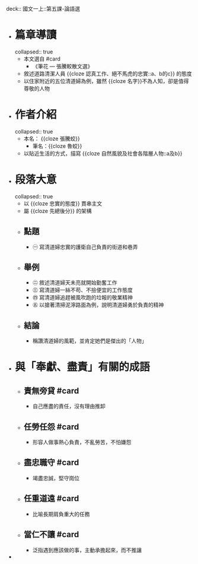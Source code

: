 deck:: 國文一上::第五課-論語選

- # 篇章導讀
  collapsed:: true
	- 本文選自 #card
		- 《筆花 — 張騰較散文選》
	- 敘述道路清潔人員 {{cloze 認真工作、絕不馬虎的忠實::a、b的c}} 的態度
	- 以住家附近的五位清道婦為例，雖然 {{cloze 名字}}不為人知，卻是值得尊敬的人物
- # 作者介紹
  collapsed:: true
	- 本名： {{cloze 張騰蛟}}
		- 筆名：{{cloze 魯蛟}}
	- 以貼近生活的方式，描寫 {{cloze 自然風貌及社會各階層人物::a及b}}
- # 段落大意
  collapsed:: true
	- 以 {{cloze 忠實的態度}} 貫串主文
	- 屬 {{cloze 先總後分}} 的架構
	- ## 點題
		- ㊀ 寫清道婦忠實的護衛自己負責的街道和巷弄
	- ## 舉例
		- ㊁ 敘述清道婦天未亮就開始勤奮工作
		- ㊂ 寫清道婦一絲不苟、不撿便宜的工作態度
		- ㊃ 寫清道婦追趕被風吹跑的垃報的敬業精神
		- ㊄ 以搶著清掃泥濘路面為例，說明清道婦勇於負責的精神
	- ## 結論
		- 稱讚清道婦的風範，並肯定她們是傑出的「人物」
- # 與「奉獻、盡責」有關的成語
	- ## 責無旁貸 #card
		- 自己應盡的責任，沒有理由推卸
	- ## 任勞任怨 #card
		- 形容人做事熱心負責，不亂勞苦，不怕嫌怨
	- ## 盡忠職守 #card
		- 竭盡忠誠，堅守崗位
	- ## 任重道遠 #card
		- 比喻長期肩負重大的任務
	- ## 當仁不讓 #card
		- 泛指遇到應該做的事，主動承擔起來，而不推讓
-